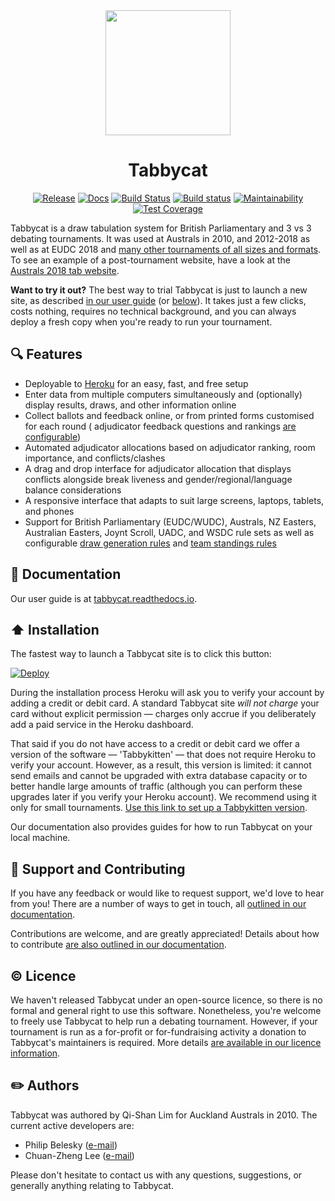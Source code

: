 <div align="center">

<img width=200 src="https://rawgit.com/TabbycatDebate/tabbycat/develop/tabbycat/static/logo.svg">

# Tabbycat

[![Release](https://img.shields.io/github/release/tabbycatdebate/tabbycat.svg)](https://github.com/tabbycatdebate/tabbycat/releases)
[![Docs](https://readthedocs.org/projects/tabbycat/badge/)](http://tabbycat.readthedocs.io/en/stable/)
[![Build Status](https://travis-ci.org/TabbycatDebate/tabbycat.svg?branch=develop)](https://travis-ci.org/TabbycatDebate/tabbycat)
[![Build status](https://ci.appveyor.com/api/projects/status/hcht4g5x2m5urr8y/branch/develop?svg=true)](https://ci.appveyor.com/project/philipbelesky/tabbycat-81705/branch/develop)
[![Maintainability](https://api.codeclimate.com/v1/badges/33dc219dfb957ad658c2/maintainability)](https://codeclimate.com/github/TabbycatDebate/tabbycat/maintainability)
[![Test Coverage](https://api.codeclimate.com/v1/badges/33dc219dfb957ad658c2/test_coverage)](https://codeclimate.com/github/TabbycatDebate/tabbycat/test_coverage)

</div>

Tabbycat is a draw tabulation system for British Parliamentary and 3 vs 3 debating tournaments. It was used at Australs in 2010, and 2012-2018 as well as at EUDC 2018 and [many other tournaments of all sizes and formats](http://tabbycat.readthedocs.io/en/stable/about/tournament-history.html). To see an example of a post-tournament website, have a look at the [Australs 2018 tab website](https://australs2018.herokuapp.com).

**Want to try it out?** The best way to trial Tabbycat is just to launch a new site, as described [in our user guide](https://tabbycat.readthedocs.io/en/stable/install/heroku.html) (or [below](#installation-and-user-guide)). It takes just a few clicks, costs nothing, requires no technical background, and you can always deploy a fresh copy when you're ready to run your tournament.

## 🔍 Features

- Deployable to [Heroku](https://www.heroku.com/) for an easy, fast, and free setup
- Enter data from multiple computers simultaneously and (optionally) display results, draws, and other information online
- Collect ballots and feedback online, or from printed forms customised for each round ( adjudicator feedback questions and rankings [are configurable](http://tabbycat.readthedocs.io/en/stable/features/adjudicator-feedback.html))
- Automated adjudicator allocations based on adjudicator ranking, room importance, and conflicts/clashes
- A drag and drop interface for adjudicator allocation that displays conflicts alongside break liveness and gender/regional/language balance considerations
- A responsive interface that adapts to suit large screens, laptops, tablets, and phones
- Support for British Parliamentary (EUDC/WUDC), Australs, NZ Easters, Australian Easters, Joynt Scroll, UADC, and WSDC rule sets as well as configurable [draw generation rules](http://tabbycat.readthedocs.io/en/stable/features/draw-generation.html) and [team standings rules](http://tabbycat.readthedocs.io/en/stable/features/standings-rules.html)

## 📖 Documentation

Our user guide is at [tabbycat.readthedocs.io](http://tabbycat.readthedocs.io/).

## ⬆️ Installation

The fastest way to launch a Tabbycat site is to click this button:

[![Deploy](https://www.herokucdn.com/deploy/button.svg)](https://heroku.com/deploy?template=https://github.com/TabbycatDebate/tabbycat/tree/master)

During the installation process Heroku will ask you to verify your account by adding a credit or debit card. A standard Tabbycat site *will not charge* your card without explicit permission — charges only accrue if you deliberately add a paid service in the Heroku dashboard.

That said if you do not have access to a credit or debit card we offer a version of the software — 'Tabbykitten' — that does not require Heroku to verify your account. However, as a result, this version is limited: it cannot send emails and cannot be upgraded with extra database capacity or to better handle large amounts of traffic (although you can perform these upgrades later if you verify your Heroku account). We recommend using it only for small tournaments. [Use this link to set up a Tabbykitten version](https://heroku.com/deploy?template=https://github.com/TabbycatDebate/tabbycat/tree/kitten).

Our documentation also provides guides for how to run Tabbycat on your local machine.

## 💪 Support and Contributing

If you have any feedback or would like to request support, we'd love to hear from you! There are a number of ways to get in touch, all [outlined in our documentation](http://tabbycat.readthedocs.io/en/latest/about/support.html).

Contributions are welcome, and are greatly appreciated! Details about how to contribute [are also outlined in our documentation](http://tabbycat.readthedocs.io/en/latest/about/contributing.html).

## ©️ Licence

We haven't released Tabbycat under an open-source licence, so there is no formal and general right to use this software. Nonetheless, you're welcome to freely use Tabbycat to help run a debating tournament. However, if your tournament is run as a for-profit or for-fundraising activity a donation to Tabbycat's maintainers is required. More details [are available in our licence information](http://tabbycat.readthedocs.io/en/latest/about/licence.html).

## ✏️ Authors

Tabbycat was authored by Qi-Shan Lim for Auckland Australs in 2010. The current active developers are:

- Philip Belesky ([e-mail](http://www.google.com/recaptcha/mailhide/d?k=01aItEbHtwnn1PzIPGGM9W8A==&c=XWljk2iGokfhziV2Rt4OiKA5uab1vCrnxwXcPUsWgnM=))
- Chuan-Zheng Lee ([e-mail](mailto:czlee@stanford.edu))

Please don't hesitate to contact us with any questions, suggestions, or generally anything relating to Tabbycat.
